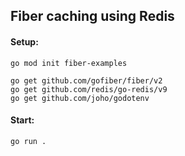 ## Fiber сaching using Redis

#### Setup:

```
go mod init fiber-examples

go get github.com/gofiber/fiber/v2
go get github.com/redis/go-redis/v9
go get github.com/joho/godotenv
```

#### Start:

```
go run .
```
